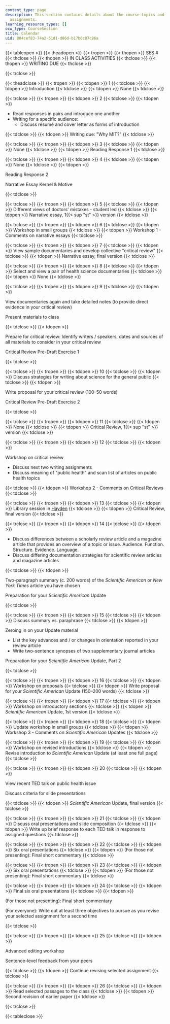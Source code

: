 ```yaml
---
content_type: page
description: This section contains details about the course topics and key dates for
  assignments.
learning_resource_types: []
ocw_type: CourseSection
title: Calendar
uid: 804cef83-74a2-51d1-d86d-b17b6c87c86a
---
```


{{< tableopen >}}
{{< theadopen >}}
{{< tropen >}}
{{< thopen >}}
SES #
{{< thclose >}}
{{< thopen >}}
IN CLASS ACTIVITIES
{{< thclose >}}
{{< thopen >}}
WRITING DUE
{{< thclose >}}

{{< trclose >}}

{{< theadclose >}}
{{< tropen >}}
{{< tdopen >}}
1
{{< tdclose >}}
{{< tdopen >}}
Introduction
{{< tdclose >}}
{{< tdopen >}}
None
{{< tdclose >}}

{{< trclose >}}
{{< tropen >}}
{{< tdopen >}}
2
{{< tdclose >}}
{{< tdopen >}}


*   Read responses in pairs and introduce one another
*   Writing for a specific audience:
    *   Discuss résumé and cover letter as forms of introduction


{{< tdclose >}}
{{< tdopen >}}
Writing due: "Why MIT?"
{{< tdclose >}}

{{< trclose >}}
{{< tropen >}}
{{< tdopen >}}
3
{{< tdclose >}}
{{< tdopen >}}
None
{{< tdclose >}}
{{< tdopen >}}
Reading Response 1
{{< tdclose >}}

{{< trclose >}}
{{< tropen >}}
{{< tdopen >}}
4
{{< tdclose >}}
{{< tdopen >}}
None
{{< tdclose >}}
{{< tdopen >}}


Reading Response 2

Narrative Essay Kernel & Motive


{{< tdclose >}}

{{< trclose >}}
{{< tropen >}}
{{< tdopen >}}
5
{{< tdclose >}}
{{< tdopen >}}
Different views of doctors' mistakes - student led
{{< tdclose >}}
{{< tdopen >}}
Narrative essay, 1{{< sup "st" >}} version
{{< tdclose >}}

{{< trclose >}}
{{< tropen >}}
{{< tdopen >}}
6
{{< tdclose >}}
{{< tdopen >}}
Workshop in small groups
{{< tdclose >}}
{{< tdopen >}}
Workshop 1 - Comments on narrative essays
{{< tdclose >}}

{{< trclose >}}
{{< tropen >}}
{{< tdopen >}}
7
{{< tdclose >}}
{{< tdopen >}}
View sample documentaries and develop collective "critical review"
{{< tdclose >}}
{{< tdopen >}}
Narrative essay, final version
{{< tdclose >}}

{{< trclose >}}
{{< tropen >}}
{{< tdopen >}}
8
{{< tdclose >}}
{{< tdopen >}}
Select and view a pair of health science documentaries
{{< tdclose >}}
{{< tdopen >}}
None
{{< tdclose >}}

{{< trclose >}}
{{< tropen >}}
{{< tdopen >}}
9
{{< tdclose >}}
{{< tdopen >}}


View documentaries again and take detailed notes (to provide direct evidence in your critical review)

Present materials to class


{{< tdclose >}}
{{< tdopen >}}


Prepare for critical review: Identify writers / speakers, dates and sources of all materials to consider in your critical review

Critical Review Pre-Draft Exercise 1


{{< tdclose >}}

{{< trclose >}}
{{< tropen >}}
{{< tdopen >}}
10
{{< tdclose >}}
{{< tdopen >}}
Discuss strategies for writing about science for the general public
{{< tdclose >}}
{{< tdopen >}}


Write proposal for your critical review (100–50 words)

Critical Review Pre-Draft Exercise 2


{{< tdclose >}}

{{< trclose >}}
{{< tropen >}}
{{< tdopen >}}
11
{{< tdclose >}}
{{< tdopen >}}
None
{{< tdclose >}}
{{< tdopen >}}
Critical Review, 1{{< sup "st" >}} version
{{< tdclose >}}

{{< trclose >}}
{{< tropen >}}
{{< tdopen >}}
12
{{< tdclose >}}
{{< tdopen >}}


Workshop on critical review

*   Discuss next two writing assignments
*   Discuss meaning of "public health" and scan list of articles on public health topics


{{< tdclose >}}
{{< tdopen >}}
Workshop 2 - Comments on Critical Reviews
{{< tdclose >}}

{{< trclose >}}
{{< tropen >}}
{{< tdopen >}}
13
{{< tdclose >}}
{{< tdopen >}}
Library session in [Hayden](https://libraries.mit.edu/hayden/)
{{< tdclose >}}
{{< tdopen >}}
Critical Review, final version
{{< tdclose >}}

{{< trclose >}}
{{< tropen >}}
{{< tdopen >}}
14
{{< tdclose >}}
{{< tdopen >}}


*   Discuss differences between a scholarly review article and a magazine article that provides an overview of a topic or issue. Audience. Function. Structure. Evidence. Language.
*   Discuss differing documentation strategies for scientific review articles and magazine articles


{{< tdclose >}}
{{< tdopen >}}


Two-paragraph summary (c. 200 words) of the _Scientific American_ or _New York Times_ article you have chosen

Preparation for your _Scientific American_ Update


{{< tdclose >}}

{{< trclose >}}
{{< tropen >}}
{{< tdopen >}}
15
{{< tdclose >}}
{{< tdopen >}}
Discuss summary vs. paraphrase
{{< tdclose >}}
{{< tdopen >}}


Zeroing in on your Update material

*   List the key advances and / or changes in orientation reported in your review article
*   Write two-sentence synopses of two supplementary journal articles

Preparation for your _Scientific American_ Update, Part 2




{{< tdclose >}}

{{< trclose >}}
{{< tropen >}}
{{< tdopen >}}
16
{{< tdclose >}}
{{< tdopen >}}
Workshop on proposals
{{< tdclose >}}
{{< tdopen >}}
Write proposal for your _Scientific American_ Update (150–200 words)
{{< tdclose >}}

{{< trclose >}}
{{< tropen >}}
{{< tdopen >}}
17
{{< tdclose >}}
{{< tdopen >}}
Workshop on introductory sections
{{< tdclose >}}
{{< tdopen >}}
_Scientific American_ Update, 1st version
{{< tdclose >}}

{{< trclose >}}
{{< tropen >}}
{{< tdopen >}}
18
{{< tdclose >}}
{{< tdopen >}}
Update workshop in small groups
{{< tdclose >}}
{{< tdopen >}}
Workshop 3 - Comments on _Scientific American_ Updates
{{< tdclose >}}

{{< trclose >}}
{{< tropen >}}
{{< tdopen >}}
19
{{< tdclose >}}
{{< tdopen >}}
Workshop on revised introductions
{{< tdclose >}}
{{< tdopen >}}
Revise introduction to _Scientific American_ Update (at least one full page)
{{< tdclose >}}

{{< trclose >}}
{{< tropen >}}
{{< tdopen >}}
20
{{< tdclose >}}
{{< tdopen >}}


View recent TED talk on public health issue

Discuss criteria for slide presentations


{{< tdclose >}}
{{< tdopen >}}
_Scientific American_ Update, final version
{{< tdclose >}}

{{< trclose >}}
{{< tropen >}}
{{< tdopen >}}
21
{{< tdclose >}}
{{< tdopen >}}
Discuss oral presentations and slide composition
{{< tdclose >}}
{{< tdopen >}}
Write up brief response to each TED talk in response to assigned questions
{{< tdclose >}}

{{< trclose >}}
{{< tropen >}}
{{< tdopen >}}
22
{{< tdclose >}}
{{< tdopen >}}
Six oral presentations
{{< tdclose >}}
{{< tdopen >}}
(For those not presenting): Final short commentary
{{< tdclose >}}

{{< trclose >}}
{{< tropen >}}
{{< tdopen >}}
23
{{< tdclose >}}
{{< tdopen >}}
Six oral presentations
{{< tdclose >}}
{{< tdopen >}}
(For those not presenting): Final short commentary
{{< tdclose >}}

{{< trclose >}}
{{< tropen >}}
{{< tdopen >}}
24
{{< tdclose >}}
{{< tdopen >}}
Final six oral presentations
{{< tdclose >}}
{{< tdopen >}}


(For those not presenting): Final short commentary

(For everyone): Write out at least three objectives to pursue as you revise your selected assignment for a second time


{{< tdclose >}}

{{< trclose >}}
{{< tropen >}}
{{< tdopen >}}
25
{{< tdclose >}}
{{< tdopen >}}


Advanced editing workshop

Sentence-level feedback from your peers


{{< tdclose >}}
{{< tdopen >}}
Continue revising selected assignment
{{< tdclose >}}

{{< trclose >}}
{{< tropen >}}
{{< tdopen >}}
26
{{< tdclose >}}
{{< tdopen >}}
Read selected passages to the class
{{< tdclose >}}
{{< tdopen >}}
Second revision of earlier paper
{{< tdclose >}}

{{< trclose >}}

{{< tableclose >}}